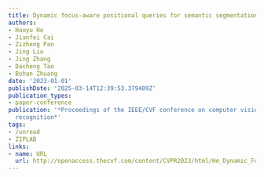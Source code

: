 ```yaml
---
title: Dynamic focus-aware positional queries for semantic segmentation
authors:
- Haoyu He
- Jianfei Cai
- Zizheng Pan
- Jing Liu
- Jing Zhang
- Dacheng Tao
- Bohan Zhuang
date: '2023-01-01'
publishDate: '2025-03-14T12:39:53.379409Z'
publication_types:
- paper-conference
publication: '*Proceedings of the IEEE/CVF conference on computer vision and pattern
  recognition*'
tags:
- /unread
- ZIPLAB
links:
- name: URL
  url: http://openaccess.thecvf.com/content/CVPR2023/html/He_Dynamic_Focus-Aware_Positional_Queries_for_Semantic_Segmentation_CVPR_2023_paper.html
---
```

